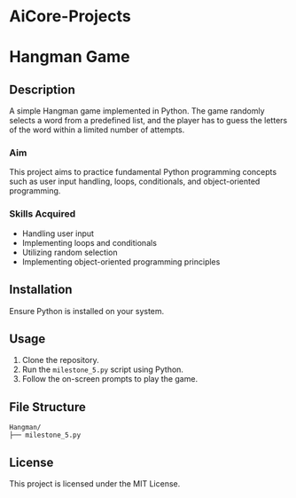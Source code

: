 # AiCore-Projects

# Hangman Game

## Description

A simple Hangman game implemented in Python. The game randomly selects a word from a predefined list, and the player has to guess the letters of the word within a limited number of attempts.

### Aim

This project aims to practice fundamental Python programming concepts such as user input handling, loops, conditionals, and object-oriented programming.

### Skills Acquired

- Handling user input
- Implementing loops and conditionals
- Utilizing random selection
- Implementing object-oriented programming principles

## Installation

Ensure Python is installed on your system.

## Usage

1. Clone the repository.
2. Run the `milestone_5.py` script using Python.
3. Follow the on-screen prompts to play the game.

## File Structure

```
Hangman/
├── milestone_5.py
```

## License

This project is licensed under the MIT License.